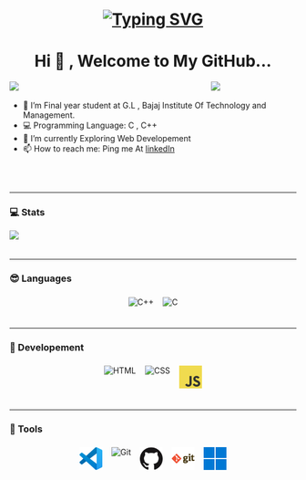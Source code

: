 <!--### Hi there 👋 It's Aman

 - 💻 Programming Language: C,C++
 - 📫 How to reach me: https://www.linkedin.com/in/aman-maurya-a26a721b2
<!--
**AmanMaurya27/AmanMaurya27** is a ✨ _special_ ✨ repository because its `README.md` (this file) appears on your GitHub profile.

Here are some ideas to get you started: -->

### <h1 align="center"> [![Typing SVG](https://readme-typing-svg.herokuapp.com?font=cursive&color=F7D927&center=true&vCenter=true&lines=Hi%2C+I'm+Aman+Maurya)](https://git.io/typing-svg) </h1>
<h1 align="center">Hi 👋 , Welcome to My GitHub...</h1>                  
<img src="https://visitor-badge.laobi.icu/badge?page_id=AmanMaurya27.AmanMaurya27">
<img src="https://media.giphy.com/media/JrZEc84OFlTYcRaqSx/giphy.gif" width="150" align="right"/>

- 🔭 I’m Final year student at G.L , Bajaj Institute Of Technology and Management.
- 💻 Programming Language: C , C++
- 🌱 I’m currently Exploring Web Developement
- 📫 How to reach me: Ping me At [linkedIn](https://www.linkedin.com/in/aman-maurya-a26a721b2)
<br />
<br />

---
<h3>💻 Stats</h3>
<img src="https://github-readme-stats.vercel.app/api?username=AmanMaurya27&show_icons=true&theme=merko&hide=issues">
<br />
<br />

---
<h3>😎 Languages</h3>
<p align="center">
 <img src="https://img.icons8.com/color/48/000000/c-plus-plus-logo.png" alt="C++" height="40" style="vertical-align:top; margin:6px"/>
 <img src="https://raw.githubusercontent.com/jmnote/z-icons/master/svg/c.svg" title="C"  height="40" style="vertical-align:top; margin:6px"/>
<br />
<br />

---
<h3>🔦 Developement</h3> 
<p align="center">
 <img src="https://img.icons8.com/color/48/000000/html-5--v1.png" alt="HTML" height="40"  style="vertical-align:top; margin:6px"/>
 <img src="https://img.icons8.com/color/48/000000/css3.png" alt="CSS" height="40" style="vertical-align:top; margin:6px">
<img src="https://raw.githubusercontent.com/github/explore/80688e429a7d4ef2fca1e82350fe8e3517d3494d/topics/javascript/javascript.png" alt="Javascript" height="40" style="vertical-align:top; margin:6px">
<br />
<br />

---                                                                                       
<h3>🧰 Tools</h3> 
<p align="center">
<img src="https://raw.githubusercontent.com/github/explore/80688e429a7d4ef2fca1e82350fe8e3517d3494d/topics/visual-studio-code/visual-studio-code.png" alt="VS Code" height="40" style="vertical-align:top; margin:6px">
<img src="https://raw.githubusercontent.com/jmnote/z-icons/master/svg/git.svg" title="Git"  height="40" style="vertical-align:top; margin:6px">
<img src="https://raw.githubusercontent.com/github/explore/78df643247d429f6cc873026c0622819ad797942/topics/github/github.png" alt="Github" height="40" style="vertical-align:top; margin:6px ; color:white" >
<img src="https://raw.githubusercontent.com/github/explore/80688e429a7d4ef2fca1e82350fe8e3517d3494d/topics/git/git.png" alt="Git" height="40" style="vertical-align:top; margin:6px">
<img src="https://raw.githubusercontent.com/github/explore/80688e429a7d4ef2fca1e82350fe8e3517d3494d/topics/windows/windows.png" alt="Windows" height="40" style="vertical-align:top; margin:6px">
 
</p>





